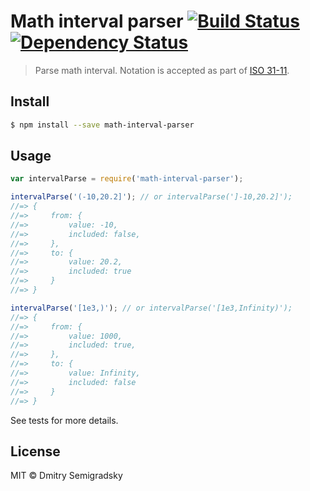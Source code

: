 # Math interval parser [![Build Status](https://travis-ci.org/Semigradsky/math-interval-parser.svg)](https://travis-ci.org/Semigradsky/math-interval-parser) [![Dependency Status](https://david-dm.org/Semigradsky/math-interval-parser.svg)](https://david-dm.org/Semigradsky/math-interval-parser)

> Parse math interval. Notation is accepted as part of [ISO 31-11](http://en.wikipedia.org/wiki/ISO_31-11).


## Install

```sh
$ npm install --save math-interval-parser
```


## Usage

```js
var intervalParse = require('math-interval-parser');

intervalParse('(-10,20.2]'); // or intervalParse(']-10,20.2]');
//=> {
//=>     from: {
//=>         value: -10,
//=>         included: false,
//=>     },
//=>     to: {
//=>         value: 20.2,
//=>         included: true
//=>     }
//=> }

intervalParse('[1e3,)'); // or intervalParse('[1e3,Infinity)');
//=> {
//=>     from: {
//=>         value: 1000,
//=>         included: true,
//=>     },
//=>     to: {
//=>         value: Infinity,
//=>         included: false
//=>     }
//=> }
```

See tests for more details.


## License

MIT © Dmitry Semigradsky
